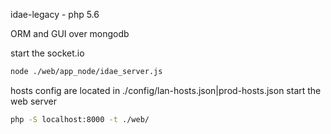 

idae-legacy - php 5.6

ORM and GUI over mongodb

start the socket.io
```bash
node ./web/app_node/idae_server.js
```

hosts config are located in ./config/lan-hosts.json|prod-hosts.json
start the web server
```bash
php -S localhost:8000 -t ./web/
``` 
